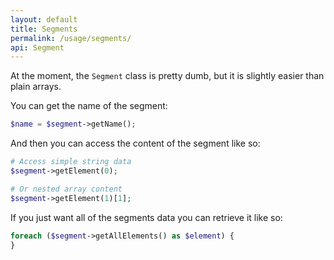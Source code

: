 ```yaml
---
layout: default
title: Segments
permalink: /usage/segments/
api: Segment
---
```


At the moment, the `Segment` class is pretty dumb, but it is slightly easier than plain arrays.

You can get the name of the segment:

~~~php
$name = $segment->getName();
~~~

And then you can access the content of the segment like so:

~~~php
# Access simple string data
$segment->getElement(0);

# Or nested array content
$segment->getElement(1)[1];
~~~

If you just want all of the segments data you can retrieve it like so:

~~~php
foreach ($segment->getAllElements() as $element) {
}
~~~
